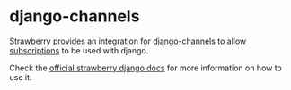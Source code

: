 # django-channels

Strawberry provides an integration for
[django-channels](https://channels.readthedocs.io/en/stable/) to allow
[subscriptions](../guide/subscriptions.md) to be used with django.

Check the [official strawberry django docs](https://strawberry.rocks/docs/integrations/channels)
for more information on how to use it.
